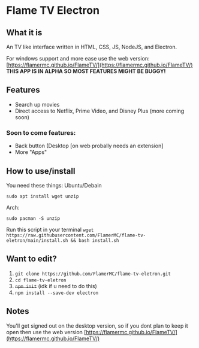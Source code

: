# Flame TV Electron

## What it is
An TV like interface written in HTML, CSS, JS, NodeJS, and Electron.


For windows support and more ease use the web version: [https://flamermc.github.io/FlameTV/](https://flamermc.github.io/FlameTV/)
**THIS APP IS IN ALPHA SO MOST FEATURES MIGHT BE BUGGY!**
## Features
- Search up movies
- Direct access to Netflix, Prime Video, and Disney Plus (more coming soon)
### Soon to come features:
- Back button (Desktop [on web probally needs an extension]
- More "Apps"
## How to use/install
You need these things:
Ubuntu/Debain

`sudo apt install wget unzip`

Arch:

`sudo pacman -S unzip`

Run this script in your terminal
`wget https://raw.githubusercontent.com/FlamerMC/flame-tv-eletron/main/install.sh && bash install.sh`
## Want to edit?
1. `git clone https://github.com/FlamerMC/flame-tv-eletron.git`
2. `cd flame-tv-eletron`
3. ~~`npm init`~~ (idk if u need to do this)
4. `npm install --save-dev electron`
## Notes
You'll get signed out on the desktop version, so if you dont plan to keep it open then use the web version [https://flamermc.github.io/FlameTV/](https://flamermc.github.io/FlameTV/)
